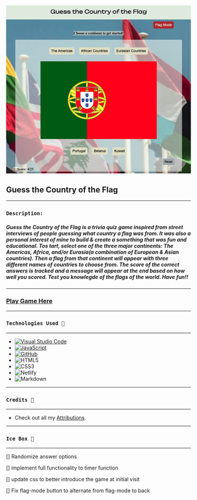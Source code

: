![](assets/images/image2.png)

## Guess the Country of the Flag
---

### `Description:`

##### Guess the Country of the Flag is a trivia quiz game inspired from street interviews of people guessing what country a flag was from. It was also a personal interest of mine to build & create a something that was fun and educational. Tos tart, select one of the three major continents: The Americas, Africa, and/or Eurasia(a combination of European & Asian countries). Then a flag from that continent will appear with three different names of countries to choose from. The score of the correct answers is tracked and a message will appear at the end based on how well you scored. Test you knowlegde of the flags of the world. Have fun!!

---
### [Play Game Here](https://guess-the-country-flag-kb.netlify.app/)
___
### `Technologies Used 💾`
___

* [![Visual Studio Code](https://img.shields.io/badge/--007ACC?logo=visual%20studio%20code&logoColor=ffffff)](https://code.visualstudio.com/)
* [![JavaScript](https://img.shields.io/badge/--F7DF1E?logo=javascript&logoColor=000)](https://www.javascript.com/)
* [![GitHub](https://img.shields.io/badge/--181717?logo=github&logoColor=ffffff)](https://github.com/)
* ![HTML5](https://img.shields.io/badge/html5-%23E34F26.svg?style=for-the-badge&logo=html5&logoColor=white)
* ![CSS3](https://img.shields.io/badge/css3-%231572B6.svg?style=for-the-badge&logo=css3&logoColor=white)
* ![Netlify](https://img.shields.io/badge/netlify-%23000000.svg?style=for-the-badge&logo=netlify&logoColor=#00C7B7)
* ![Markdown](https://img.shields.io/badge/markdown-%23000000.svg?style=for-the-badge&logo=markdown&logoColor=white)

***
### `Credits 🙌`
***
* Check out all my [Attributions](https://docs.google.com/document/d/1oDASCxQHmfdUwSc_EJesbAEvx6MOadVKc9lukSuPiNE/edit?usp=sharing).

***
### `Ice Box 🧊`
*** 
[] Randomize answer options 

[] implement full functionality to timer function

[] update css to better introduce the game at initial visit

[] Fix flag-mode button to alternate from flag-mode to back


